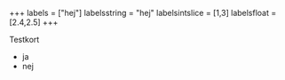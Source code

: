 +++
	labels = ["hej"]
	labelsstring = "hej"
	labelsintslice = [1,3]
	labelsfloat = [2.4,2.5]
+++

Testkort

- ja
- nej
